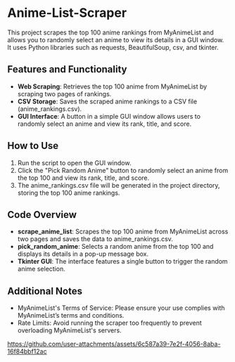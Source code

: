 # Anime-List-Scraper
This project scrapes the top 100 anime rankings from MyAnimeList and allows you to randomly select an anime to view its details in a GUI window. It uses Python libraries such as requests, BeautifulSoup, csv, and tkinter.

## Features and Functionality
- **Web Scraping**: Retrieves the top 100 anime from MyAnimeList by scraping two pages of rankings.
- **CSV Storage**: Saves the scraped anime rankings to a CSV file (anime_rankings.csv).
- **GUI Interface**: A button in a simple GUI window allows users to randomly select an anime and view its rank, title, and score.

## How to Use
1. Run the script to open the GUI window.
2. Click the "Pick Random Anime" button to randomly select an anime from the top 100 and view its rank, title, and score.
3. The anime_rankings.csv file will be generated in the project directory, storing the top 100 anime rankings.

## Code Overview
- **scrape_anime_list**: Scrapes the top 100 anime from MyAnimeList across two pages and saves the data to anime_rankings.csv.
- **pick_random_anime**: Selects a random anime from the top 100 and displays its details in a pop-up message box.
- **Tkinter GUI**: The interface features a single button to trigger the random anime selection.

## Additional Notes
- MyAnimeList's Terms of Service: Please ensure your use complies with MyAnimeList’s terms and conditions.
- Rate Limits: Avoid running the scraper too frequently to prevent overloading MyAnimeList's servers.

https://github.com/user-attachments/assets/6c587a39-7e2f-4056-8aba-16f84bbf12ac
